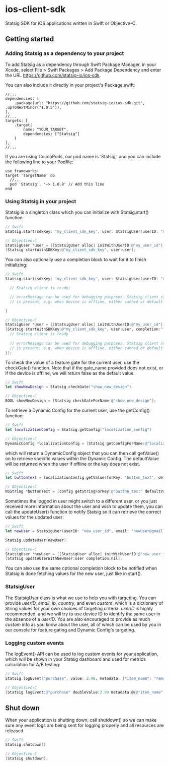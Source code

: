 # ios-client-sdk

Statsig SDK for iOS applications written in Swift or Objective-C.

## Getting started

### Adding Statsig as a dependency to your project

To add Statsig as a dependency through Swift Package Manager, in your Xcode, select File > Swift Packages > Add Package Dependency
and enter the URL https://github.com/statsig-io/ios-sdk.

You can also include it directly in your project's Package.swift:

```
//...
dependencies: [
    .package(url: "https://github.com/statsig-io/ios-sdk.git", .upToNextMinor("1.0.5")),
],
//...
targets: [
    .target(
        name: "YOUR_TARGET",
        dependencies: ["Statsig"]
    )
],
//...
```

If you are using CocoaPods, our pod name is 'Statsig', and you can include the following line to your Podfile:

```
use_frameworks!
target 'TargetName' do
  //...
  pod 'Statsig', '~> 1.0.8' // Add this line
end
```

### Using Statsig in your project

Statsig is a singleton class which you can initialize with Statsig.start() function:

```swift
// Swift
Statsig.start(sdkKey: "my_client_sdk_key", user: StatsigUser(userID: "my_user_id"))
```
```objectivec
// Objective-C
StatsigUser *user = [[StatsigUser alloc] initWithUserID:@"my_user_id"];
[Statsig startWithSDKKey:@"my_client_sdk_key", user:user];
```

You can also optionally use a completion block to wait for it to finish initializing:

```swift
// Swift
Statsig.start(sdkKey: "my_client_sdk_key", user: StatsigUser(userID: "my_user_id")) { errorMessage in

  // Statsig client is ready;

  // errorMessage can be used for debugging purposes. Statsig client still functions when errorMessage
  // is present, e.g. when device is offline, either cached or default values will be returned by Statsig APIs.

}
```

```objectivec
// Objective-C
StatsigUser *user = [[StatsigUser alloc] initWithUserID:@"my_user_id"];
[Statsig startWithSDKKey:@"my_client_sdk_key", user:user, completion:^(NSString * errorMessage) {
  // Statsig client is ready
  
  // errorMessage can be used for debugging purposes. Statsig client still functions when errorMessage
  // is present, e.g. when device is offline, either cached or default values will be returned by Statsig APIs.
}];
```

To check the value of a feature gate for the current user, use the checkGate() function. Note that if the gate_name provided does not exist,
or if the device is offline, we will return false as the default value.

```swift
// Swift
let showNewDesign = Statsig.checkGate("show_new_design")
```
```objectivec
// Objective-C
BOOL showNewDesign = [Statsig checkGateForName:@"show_new_design"];
```

To retrieve a Dynamic Config for the current user, use the getConfig() function:

```swift
// Swift
let localizationConfig = Statsig.getConfig("localization_config")
```
```objectivec
// Objective-C
DynamicConfig *localizationConfig = [Statsig getConfigForName:@"localization_config"];
```

which will return a DynamicConfig object that you can then call getValue() on to retrieve specific values within the Dynamic Config. The
defaultValue will be returned when the user if offline or the key does not exist.

```swift
// Swift
let buttonText = localizationConfig.getValue(forKey: "button_text", defaultValue: "Check out")
```
```objectivec
// Objective-C
NSString *buttonText = [config getStringForKey:@"button_text" defaultValue:@""Check out""];
```

Sometimes the logged in user might switch to a different user, or you just received more information about the user and wish to update them,
you can call the updateUser() function to notify Statsig so it can retrieve the correct values for the updated user:

```swift
// Swift
let newUser = StatsigUser(userID: "new_user_id", email: "newUser@gmail.com", country: "US")

Statsig.updateUser(newUser)
```
```objectivec
// Objective-C
StatsigUser *newUser = [[StatsigUser alloc] initWithUserID:@"new_user_id" email:@"newUser@gmail.com" ip:nil country:@"US" custom:custom:@{@"is_new_user": @YES}];
[Statsig updateUserWithNewUser:user completion:nil];
```

You can also use the same optional completion block to be notified when Statsig is done fetching values for the new user, just like in start().

### StatsigUser

The StatsigUser class is what we use to help you with targeting. You can provide _userID_, _email_, _ip_, _country_, and even _custom_, which
is a dictionary of String values for your own choices of targeting criteria. _userID_ is highly recommended, and we will try to use device ID
to identify the same user in the absence of a _userID_. You are also encouraged to provide as much _custom_ info as you know about the
user, all of which can be used by you in our console for feature gating and Dynamic Config's targeting.

### Logging custom events

The logEvent() API can be used to log custom events for your application, which will be shown in your Statsig dashboard and used for
metrics calculation for A/B testing:

```swift
// Swift
Statsig.logEvent("purchase", value: 2.99, metadata: ["item_name": "remove_ads"])
```
```objectivec
// Objective-C
[Statsig logEvent:@"purchase" doubleValue:2.99 metadata:@{@"item_name" : @"remove_ads"}];
```

## Shut down

When your application is shutting down, call shutdown() so we can make sure any event logs are being sent for logging properly and all resources are released.

```swift
// Swift
Statsig.shutdown()
```
```objectivec
// Objective-C
[Statsig shutdown];
```
